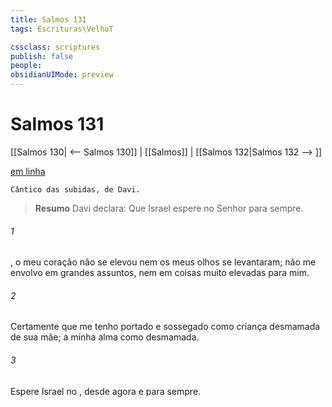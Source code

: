 ```yaml
---
title: Salmos 131
tags: Escrituras\VelhoT

cssclass: scriptures
publish: false
people:
obsidianUIMode: preview
---
```


# Salmos 131
[[Salmos 130| <-- Salmos 130]] | [[Salmos]] | [[Salmos 132|Salmos 132 --> ]]

[em linha](https://churchofjesuschrist.org/study/scriptures/ot/ps/131?lang=por)

```
Cântico das subidas, de Davi.
```

> __Resumo__
Davi declara: Que Israel espere no Senhor para sempre.

###### 1 
, o meu coração não se elevou nem os meus olhos se levantaram; não me envolvo em grandes assuntos, nem em coisas muito elevadas para mim.

###### 2 
Certamente que me tenho portado e sossegado como  criança desmamada de sua mãe; a minha alma  como  desmamada.

###### 3 
Espere Israel no , desde agora e para sempre.

